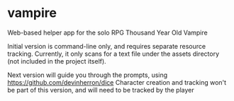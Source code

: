 # vampire
Web-based helper app for the solo RPG Thousand Year Old Vampire

Initial version is command-line only, and requires separate resource tracking. Currently, it only scans for a text file under the assets directory (not included in the project itself).

Next version will guide you through the prompts, using https://github.com/devinherron/dice
Character creation and tracking won't be part of this version, and will need to be tracked by the player
